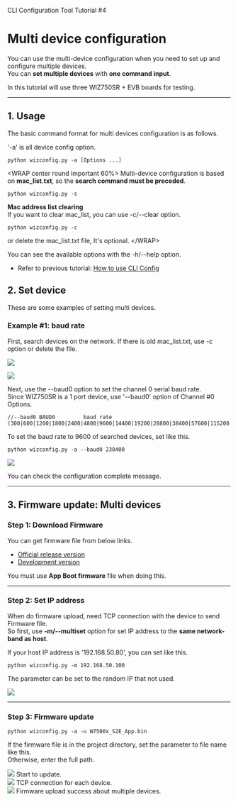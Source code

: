 CLI Configuration Tool Tutorial \#4

# Multi device configuration

You can use the multi-device configuration when you need to set up and
configure multiple devices.  
You can **set multiple devices** with **one command input**.

In this tutorial will use three WIZ750SR + EVB boards for testing.

-----

## 1. Usage

The basic command format for multi devices configuration is as follows.

'-a' is all device config option.

    python wizconfig.py -a [Options ...]

\<WRAP center round important 60%\> Multi-device configuration is based
on **mac\_list.txt**, so the **search command must be preceded**.

    python wizconfig.py -s



**Mac address list clearing**  
If you want to clear mac\_list, you can use -c/--clear option.

    python wizconfig.py -c

or delete the mac\_list.txt file, It's optional. \</WRAP\>

You can see the available options with the -h/--help option.

  - Refer to previous tutorial: [How to use CLI Config](How_to_use_CLI_Config_Tool.md) 

## 2. Set device

These are some examples of setting multi devices.

### Example #1: baud rate

First, search devices on the network. If there is old mac\_list.txt, use
-c option or delete the file.

![](/products/wiz750sr/clitool/multi/01.clear.png)

![](/products/wiz750sr/clitool/multi/02.search.png)

Next, use the --baud0 option to set the channel 0 serial baud rate.  
Since WIZ750SR is a 1 port device, use '--baud0' option of Channel \#0
Options.

    //--baud0 BAUD0         baud rate (300|600|1200|1800|2400|4800|9600|14400|19200|28800|38400|57600|115200|230400)//

To set the baud rate to 9600 of searched devices, set like this.

``` 
python wizconfig.py -a --baud0 230400

```

![](/products/wiz750sr/clitool/multi/multi_setbaud.png)

You can check the configuration complete message.

-----

## 3. Firmware update: Multi devices

### Step 1: Download Firmware

You can get firmware file from below links.  

  - [Official release
    version](https://github.com/Wiznet/WIZ750SR/releases)
  - [Development
    version](https://github.com/Wiznet/WIZ750SR/tree/master/Projects/S2E_App/bin)

You must use **App Boot firmware** file when doing this.

-----

### Step 2: Set IP address

When do firmware upload, need TCP connection with the device to send
Firmware file.  
So first, use **-m/--multiset** option for set IP address to the **same
network-band as host**.

If your host IP address is '192.168.50.80', you can set like this.

``` 
python wizconfig.py -m 192.168.50.100

```

The parameter can be set to the random IP that not used.

![](/products/wiz750sr/clitool/multi/multi_fw_m.png)

-----

### Step 3: Firmware update

    python wizconfig.py -a -u W7500x_S2E_App.bin

If the firmware file is in the project directory, set the parameter to
file name like this.  
Otherwise, enter the full path.

![](/products/wiz750sr/clitool/multi/multi_fw_1.png) Start to update.  
![](/products/wiz750sr/clitool/multi/multi_fw_2.png) TCP connection for
each device.  
![](/products/wiz750sr/clitool/multi/multi_fw_3.png) Firmware upload
success about multiple devices.
